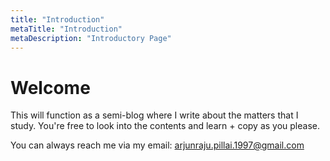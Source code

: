 ```yaml
---
title: "Introduction"
metaTitle: "Introduction"
metaDescription: "Introductory Page"
---
```


# Welcome

This will function as a semi-blog where I write about the matters that I study. You're free to look into the contents and learn + copy as you please.

You can always reach me via my email: arjunraju.pillai.1997@gmail.com
